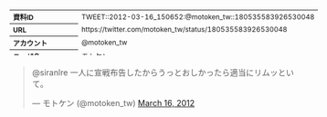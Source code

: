 <table style="font-size: 9pt; width: 610px; margin-bottom: 20px; height: 80px;">
<tbody>
    <tr>
        <th align=left>資料ID</th>
        <td align=left>TWEET::2012-03-16_150652:@motoken_tw::180535583926530048</td>
    </tr>
    <tr>
        <th align=left>URL</th>
        <td align=left>https://twitter.com/motoken_tw/status/180535583926530048</td>
    </tr>
    <tr>
        <th align=left>アカウント</th>
        <td align=left>@motoken_tw</td>
    </tr>
    <tr>
        <th align=left>ユーザ名</th>
        <td align=left>モトケン</td>
    </tr>
    <tr>
        <th align=left>ツイートの記録日時</th>
        <td align=left>created_at 2022-08-24_1442</td>
    </tr>
</tbody>
</table>
<blockquote class="twitter-tweet" data-width="450"  data-lang="ja"><p lang="ja" dir="ltr">@siranlre 一人に宣戦布告したからうっとおしかったら適当にリムッといて。</p>&mdash; モトケン (@motoken_tw) <a href="https://twitter.com/motoken_tw/status/180535583926530048?ref_src=twsrc%5Etfw">March 16, 2012</a></blockquote>
<script async src="https://platform.twitter.com/widgets.js" charset="utf-8"></script>


